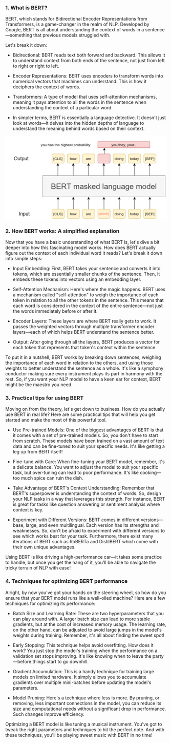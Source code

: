 ### 1. What is BERT?
BERT, which stands for Bidirectional Encoder Representations from Transformers, is a game-changer in the realm of NLP. Developed by Google, BERT is all about understanding the context of words in a sentence—something that previous models struggled with.

Let's break it down:

* Bidirectional: BERT reads text both forward and backward. This allows it to understand context from both ends of the sentence, not just from left to right or right to left.

* Encoder Representations: BERT uses encoders to transform words into numerical vectors that machines can understand. This is how it deciphers the context of words.

* Transformers: A type of model that uses self-attention mechanisms, meaning it pays attention to all the words in the sentence when understanding the context of a particular word.

* In simpler terms, BERT is essentially a language detective. It doesn't just look at words—it delves into the hidden depths of language to understand the meaning behind words based on their context.

![](images/MLM.webp)


### 2. How BERT works: A simplified explanation

Now that you have a basic understanding of what BERT is, let's dive a bit deeper into how this fascinating model works. How does BERT actually figure out the context of each individual word it reads? Let's break it down into simple steps:

* Input Embedding: First, BERT takes your sentence and converts it into tokens, which are essentially smaller chunks of the sentence. Then, it embeds these tokens into vectors using an embedding layer.
  
* Self-Attention Mechanism: Here's where the magic happens. BERT uses a mechanism called "self-attention" to weigh the importance of each token in relation to all the other tokens in the sentence. This means that each word is considered in the context of the entire sentence—not just the words immediately before or after it.

* Encoder Layers: These layers are where BERT really gets to work. It passes the weighted vectors through multiple transformer encoder layers—each of which helps BERT understand the sentence better.

*  Output: After going through all the layers, BERT produces a vector for each token that represents that token's context within the sentence.

To put it in a nutshell, BERT works by breaking down sentences, weighing the importance of each word in relation to the others, and using those weights to better understand the sentence as a whole. It's like a symphony conductor making sure every instrument plays its part in harmony with the rest. So, if you want your NLP model to have a keen ear for context, BERT might be the maestro you need.


### 3. Practical tips for using BERT
Moving on from the theory, let's get down to business. How do you actually use BERT in real life? Here are some practical tips that will help you get started and make the most of this powerful tool.

* Use Pre-trained Models: One of the biggest advantages of BERT is that it comes with a set of pre-trained models. So, you don't have to start from scratch. These models have been trained on a vast amount of text data and can be fine-tuned to suit your specific needs. It's like getting a leg up from BERT itself!

* Fine-tune with Care: When fine-tuning your BERT model, remember, it's a delicate balance. You want to adjust the model to suit your specific task, but over-tuning can lead to poor performance. It's like cooking—too much spice can ruin the dish.

* Take Advantage of BERT's Context Understanding: Remember that BERT's superpower is understanding the context of words. So, design your NLP tasks in a way that leverages this strength. For instance, BERT is great for tasks like question answering or sentiment analysis where context is key.

* Experiment with Different Versions: BERT comes in different versions—base, large, and even multilingual. Each version has its strengths and weaknesses. So, don't be afraid to experiment with different versions to see which works best for your task. Furthermore, there exist many iterations of BERT such as RoBERTa and DistilBERT which come with their own unique advantages.

Using BERT is like driving a high-performance car—it takes some practice to handle, but once you get the hang of it, you'll be able to navigate the tricky terrain of NLP with ease!


### 4. Techniques for optimizing BERT performance
Alright, by now you've got your hands on the steering wheel, so how do you ensure that your BERT model runs like a well-oiled machine? Here are a few techniques for optimizing its performance:

* Batch Size and Learning Rate: These are two hyperparameters that you can play around with. A larger batch size can lead to more stable gradients, but at the cost of increased memory usage. The learning rate, on the other hand, can be adjusted to avoid large jumps in the model's weights during training. Remember, it's all about finding the sweet spot!

* Early Stopping: This technique helps avoid overfitting. How does it work? You just stop the model's training when the performance on a validation set stops improving. It's like knowing when to leave the party—before things start to go downhill.

* Gradient Accumulation: This is a handy technique for training large models on limited hardware. It simply allows you to accumulate gradients over multiple mini-batches before updating the model's parameters.

* Model Pruning: Here's a technique where less is more. By pruning, or removing, less important connections in the model, you can reduce its size and computational needs without a significant drop in performance. Such changes improve efficiency.

Optimizing a BERT model is like tuning a musical instrument. You've got to tweak the right parameters and techniques to hit the perfect note. And with these techniques, you'll be playing sweet music with BERT in no time!
